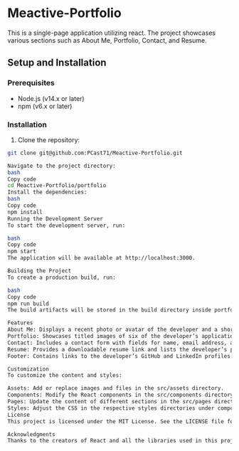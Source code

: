 
# Meactive-Portfolio

This is a single-page application utilizing react. The project showcases various sections such as About Me, Portfolio, Contact, and Resume.


## Setup and Installation

### Prerequisites

- Node.js (v14.x or later)
- npm (v6.x or later)

### Installation

1. Clone the repository:

```bash
git clone git@github.com:PCast71/Meactive-Portfolio.git

Navigate to the project directory:
bash
Copy code
cd Meactive-Portfolio/portfolio
Install the dependencies:
bash
Copy code
npm install
Running the Development Server
To start the development server, run:

bash
Copy code
npm start
The application will be available at http://localhost:3000.

Building the Project
To create a production build, run:

bash
Copy code
npm run build
The build artifacts will be stored in the build directory inside portfolio.

Features
About Me: Displays a recent photo or avatar of the developer and a short bio.
Portfolio: Showcases titled images of six of the developer’s applications with links to both the deployed applications and the corresponding GitHub repositories.
Contact: Includes a contact form with fields for name, email address, and message. Validates required fields and email format.
Resume: Provides a downloadable resume link and lists the developer’s proficiencies.
Footer: Contains links to the developer’s GitHub and LinkedIn profiles.

Customization
To customize the content and styles:

Assets: Add or replace images and files in the src/assets directory.
Components: Modify the React components in the src/components directory.
Pages: Update the content of different sections in the src/pages directory.
Styles: Adjust the CSS in the respective styles directories under components and pages.
License
This project is licensed under the MIT License. See the LICENSE file for details.

Acknowledgments
Thanks to the creators of React and all the libraries used in this project.
